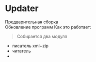 # Updater

Предварительная сборка\
Обновление программ
Как это работает:
>Собирается 
два модуля
* писатель xml+zip
* читатель
* 